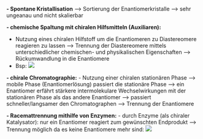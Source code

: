 **- Spontane Kristallisation** --> Sortierung der Enantiomerkristalle 
	--> sehr ungeanau und nicht skalierbar

**- chemische Spaltung mit chiralen Hilfsmitteln (Auxiliaren):**
- Nutzung eines chiralen Hilfstoff um die Enantiomeren zu Diastereomere reagieren zu lassen --> Trennung der Diastereomere mittels unterschiedlicher chemischen- und physikalischen Eigenschaften --> Rückumwandlung in die Enantiomere
- Bsp:
![](Pasted%20image%2020231116171312.png)

**- chirale Chromatographie:**
	- Nutzung einer chiralen stationären Phase --> mobile Phase (Enantiomerlösung) passiert die stationäre Phase --> ein Enantiomer erfährt stärkere intermolekulare Wechselwirkungen mit der stationären Phase als das andere Enantiomer --> passiert schneller/langsamer den Chromatographen --> Trennung der Enantiomere 

**- Racemattrennung mithilfe von Enzymen:**
	- durch Enzyme (als chiraler Katalysator): nur ein Enantiomer reagiert zum gewünschten Endprodukt --> Trennung möglich da es keine Enantiomere mehr sind:
	![](Pasted%20image%2020231116172536.png)


